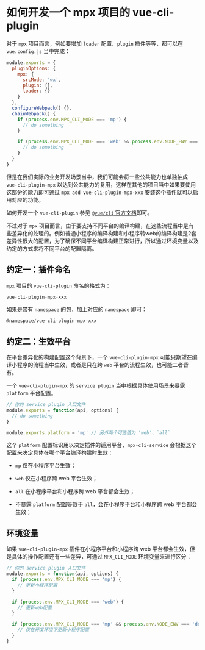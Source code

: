 # 如何开发一个 mpx 项目的 vue-cli-plugin

对于 `mpx` 项目而言，例如要增加 `loader` 配置、`plugin` 插件等等，都可以在 `vue.config.js` 当中完成：

```javascript
module.exports = {
  pluginOptions: {
    mpx: {
      srcMode: 'wx',
      plugin: {},
      loader: {}
    }
  },
  configureWebpack() {},
  chainWebpack() {
    if (process.env.MPX_CLI_MODE === 'mp') {
      // do something
    }

    if (process.env.MPX_CLI_MODE === 'web' && process.env.NODE_ENV === 'development') {
      // do something
    }
  }
}
```

但是在我们实际的业务开发场景当中，我们可能会将一些公共能力也单独抽成 `vue-cli-plugin-mpx` 以达到公共能力的复用，这样在其他的项目当中如果要使用这部分的能力即可通过 `mpx add vue-cli-plugin-mpx-xxx` 安装这个插件就可以启用对应的功能。

如何开发一个 `vue-cli-plugin` 参见 [`@vue/cli` 官方文档](https://cli.vuejs.org/dev-guide/plugin-dev.html)即可。

不过对于 `mpx` 项目而言，由于要支持不同平台的编译构建，在这些流程当中是有些差异化的处理的。例如普通小程序的编译构建和小程序转web的编译构建是2套差异性很大的配置，为了确保不同平台编译构建正常进行，所以通过环境变量以及约定的方式来将不同平台的配置隔离。

## 约定一：插件命名

`mpx` 项目的 `vue-cli-plugin` 命名的格式为：

```javascript
vue-cli-plugin-mpx-xxx
```

如果是带有 `namespace` 的包，加上对应的 `namespace` 即可：

```javascript
@namespace/vue-cli-plugin-mpx-xxx
```

## 约定二：生效平台

在平台差异化的构建配置这个背景下，一个 `vue-cli-plugin-mpx` 可能只期望在编译小程序的流程当中生效，或者是只在跨 `web` 平台的流程生效，也可能二者皆有。

一个 `vue-cli-plugin-mpx` 的 `service plugin` 当中根据具体使用场景来暴露 `platform` 平台配置。

```javascript
// 你的 service plugin 入口文件
module.exports = function(api, options) {
  // do something
}

module.exports.platform = 'mp' // 另外两个可选值为 'web'、`all`
```

这个 `platform` 配置标识用以决定插件的适用平台，`mpx-cli-service` 会根据这个配置来决定具体在哪个平台编译构建时生效：

* `mp` 仅在小程序平台生效；

* `web` 仅在小程序跨 web 平台生效；

* `all` 在小程序平台和小程序跨 web 平台都会生效；

* 不暴露 `platform` 配置等效于 `all`，会在小程序平台和小程序跨 web 平台都会生效；

## 环境变量

如果 `vue-cli-plugin-mpx` 插件在小程序平台和小程序跨 web 平台都会生效，但是具体的操作配置还有一些差异，可通过 `MPX_CLI_MODE` 环境变量来进行区分：

```javascript
// 你的 service plugin 入口文件
module.exports = function(api, options) {
  if (process.env.MPX_CLI_MODE === 'mp') {
    // 更新小程序配置
  }

  if (process.env.MPX_CLI_MODE === 'web') {
    // 更新web配置
  }

  if (process.env.MPX_CLI_MODE === 'mp' && process.env.NODE_ENV === 'development') {
    // 仅在开发环境下更新小程序配置
  }
}
```
